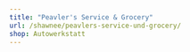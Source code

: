 ```yaml
---
title: "Peavler's Service & Grocery"
url: /shawnee/peavlers-service-und-grocery/
shop: Autowerkstatt
---
```

